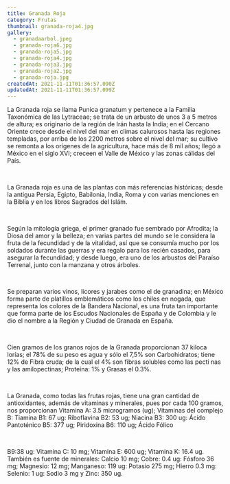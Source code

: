 ```yaml
---
title: Granada Roja
category: Frutas
thumbnail: granada-roja4.jpg
gallery:
  - granadaarbol.jpeg
  - granada-roja6.jpg
  - granada-roja5.jpg
  - granada-roja4.jpg
  - granada-roja3.jpg
  - granada-roja2.jpg
  - granada-roja.jpg
createdAt: 2021-11-11T01:36:57.090Z
updatedAt: 2021-11-11T01:36:57.099Z
---
```

La Granada roja se llama Punica granatum y pertenece a la Familia Taxonómica de las Lytraceae; se trata de un arbusto de unos 3 a 5 metros de altura; es originario de la región de Irán hasta la India; en el Cercano Oriente crece desde el nivel del mar en climas calurosos hasta las regiones templadas, por arriba de los 2200 metros sobre el nivel del mar; su cultivo se remonta a los orígenes de la agricultura, hace más de 8 mil años; llegó a México en el siglo XVI; creceen el Valle de México y las zonas cálidas del País.

<br/>

La Granada roja es una de las plantas con más referencias históricas; desde la antigua Persia, Egipto, Babilonia, India, Roma y con varias menciones en la Biblia y en los libros Sagrados del Islám.

<br/>

Según la mitología griega, el primer granado fue sembrado por Afrodita; la Diosa del amor y la belleza; en varias partes del mundo se le considera la fruta de la fecundidad y de la vitalidad, así que se consumía mucho por los soldados durante las guerras y era regalo para los recién casados, para asegurar la fecundidad; y desde luego, era uno de los arbustos del Paraíso Terrenal, junto con la manzana y otros árboles.

<br/>

Se preparan varios vinos, licores y jarabes como el de granadina; en México forma parte de platillos emblemáticos como los chiles en nogada, que representa los colores de la Bandera Nacional, es una fruta tan importante que forma parte de los Escudos Nacionales de España y de Colombia y le dio el nombre a la Región y Ciudad de Granada en España.

<br/>

Cien gramos de los granos rojos de la Granada proporcionan 37 kiloca lorías; el 78% de su peso es agua y sólo el 7,5% son Carbohidratos; tiene 12% de Fibra cruda; de la cual el 4% son fibras solubles como las pecti nas y las amilopectinas; Proteína: 1% y Grasas el 0.3%.

<br/>

La Granada, como todas las frutas rojas, tiene una gran cantidad de antioxidantes, además de vitaminas y minerales, pues por cada 100 gramos, nos proporcionan Vitamina A: 3.5 microgramos (ug); Vitaminas del complejo B: Tiamina B1: 67 ug: Riboflavina B2: 53 ug; Niacina B3: 300 ug: Ácido Pantoténico B5: 377 ug; Piridoxina B6: 110 ug; Ácido Fólico

<br/>

B9:38 ug: Vitamina C: 10 mg; Vitamina E: 600 ug; Vitamina K: 16.4 ug. También es fuente de minerales: Calcio 10 mg; Cobre: 0.4 ug: Fósforo 36 mg; Magnesio: 12 mg; Manganeso: 119 ug: Potasio 275 mg; Hierro 0.3 mg: Selenio: 1 ug: Sodio 3 mg y Zinc: 350 ug.
